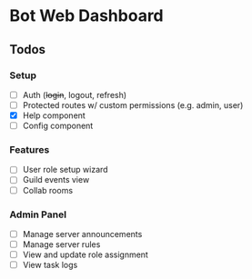 # Bot Web Dashboard

## Todos

### Setup

- [ ] Auth (~~login~~, logout, refresh)
- [ ] Protected routes w/ custom permissions (e.g. admin, user)
- [x] Help component
- [ ] Config component

### Features

- [ ] User role setup wizard
- [ ] Guild events view
- [ ] Collab rooms

### Admin Panel

- [ ] Manage server announcements
- [ ] Manage server rules
- [ ] View and update role assignment
- [ ] View task logs
